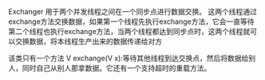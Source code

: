 Exchanger 用于两个并发线程之间在一个同步点进行数据交换。 这两个线程通过exchange方法交换数据，如果第一个线程先执行exchange方法，它会一直等待第二个线程也执行exchange方法，当两个线程都达到同步点时，这两个线程就可以交换数据，将本线程生产出来的数据传递给对方

该类只有一个方法
V exchange(V x):等待其他线程到达交换点，然后将数据给别人，同时自己从别人那拿数据。它还有一个支持超时的重载方法。

